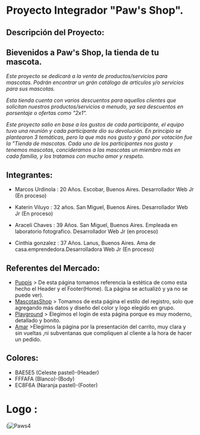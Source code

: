 # Proyecto Integrador "Paw's Shop".


## Descripción del Proyecto:
 ## Bievenidos a Paw's Shop, la tienda de tu mascota.
 *Este proyecto se dedicará a la venta de productos/servicios para mascotas. Podrán encontrar un grán catálogo de articulos y/o servicios para sus mascotas.*
 
 *Esta tienda cuenta con varios descuentos para aquellos clientes que solicitan nuestros productos/servicios a menudo, ya sea descuentos en porsentaje o ofertas como "2x1".*
 
 *Este proyecto salio en base a los gustos de cada participante, el equipo tuvo una reunión y cada participante dio su devolución. En principio se plantearon 3 temáticas, pero la que más nos gusto y ganó por votación fue la "Tienda de mascotas. Cada uno de los participantes nos gusta y tenemos mascotas, concideramos a las mascotas un miembro más en cada familia, y los tratamos con mucho amor y respeto.*


## Integrantes:

- Marcos Urdinola :  20  Años. Escobar, Buenos Aires.  Desarrollador Web Jr (En proceso)

- Katerin Viluyo : 32 años. San Miguel, Buenos Aires.  Desarrollador Web Jr (En proceso)

- Araceli Chaves : 39 Años. San Miguel, Buenos Aires. Empleada en laboratorio fotografico. Desarrollador Web Jr (en proceso)

- Cinthia gonzalez : 37 Años. Lanus, Buenos Aires. Ama de casa.emprendedora.Desarrolladora Web Jr (En proceso)

## Referentes del Mercado:
- [Puppis](http://puppis.com.ar) > De esta página tomamos referencia la estética de como esta hecho el Header y el Footer(Home). (La página se actualizó y ya no se puede ver).
- [MascotasShop](https://mascotasshop.com.ar/) > Tomamos de esta página el estilo del registro, solo que agregando más datos y diseño del color y logo elegido en grupo.
- [Playground](https://playground.digitalhouse.com/login) > Elegimos el login de esta página porque es muy moderno, detallado y bonito. 
- [Amar](https://amarmascotas.com/) >Elegimos la página por la presentación del carrito, muy clara y sin vueltas ,ni subventanas que compliquen al cliente a la hora de hacer un pedido. 

## Colores:
- BAE5E5 (Celeste pastel)-(Header)
- FFFAFA (Blanco)-(Body)
- EC8F6A (Naranja pastel)-(Footer)

# Logo :
(![Paws4](https://user-images.githubusercontent.com/85351158/127195010-1d9eb594-629b-4db5-bdec-13350e46dcc6.png)
